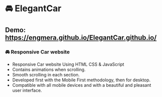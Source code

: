 # 🚘 ElegantCar
## Demo: https://engmera.github.io/ElegantCar.github.io/
### 🚘 Responsive Car website

- Responsive Car website Using HTML CSS & JavaScript
- Contains animations when scrolling.
- Smooth scrolling in each section.
- Developed first with the Mobile First methodology, then for desktop.
- Compatible with all mobile devices and with a beautiful and pleasant user interface.
